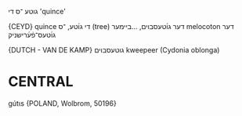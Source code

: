 גוטע
־ס
די
'quince'

{CEYD}
quince די גו֜טע, ־ס
	(tree)	דער גו֜טעסבױם, ...ביימער
melocoton דער גו֜טעס־פֿע֜רישניק

{DUTCH - VAN DE KAMP}
גוטעסבוים
kweepeer (Cydonia oblonga)

CENTRAL
========

gútɩs {POLAND, Wolbrom, 50196}